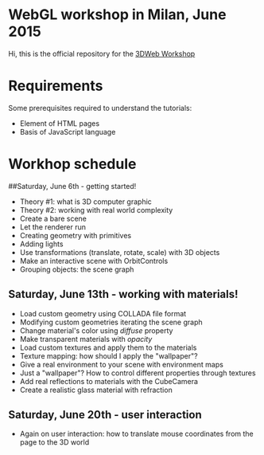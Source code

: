 # WebGL workshop in Milan, June 2015
Hi,
this is the official repository for the [3DWeb Workshop](http://www.3dweb.cc/) 

# Requirements
Some prerequisites required to understand the tutorials:
+   Element of HTML pages
+   Basis of JavaScript language

# Workhop schedule
##Saturday, June 6th - getting started!
+   Theory #1: what is 3D computer graphic
+   Theory #2: working with real world complexity
+   Create a bare scene
+   Let the renderer run
+   Creating geometry with primitives
+   Adding lights
+   Use transformations (translate, rotate, scale) with 3D objects
+   Make an interactive scene with OrbitControls
+   Grouping objects: the scene graph

## Saturday, June 13th - working with materials!
+   Load custom geometry using COLLADA file format
+   Modifying custom geometries iterating the scene graph
+   Change material's color using _diffuse_ property
+   Make transparent materials with _opacity_
+   Load custom textures and apply them to the materials
+   Texture mapping: how should I apply the "wallpaper"?
+   Give a real environment to your scene with environment maps
+   Just a "wallpaper"? How to control different properties through textures
+   Add real reflections to materials with the CubeCamera
+   Create a realistic glass material with refraction

## Saturday, June 20th - user interaction
+   Again on user interaction: how to translate mouse coordinates from the page to the 3D world
